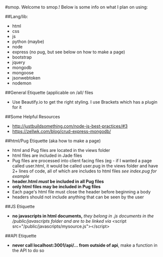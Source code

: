 #smop. 
Welcome to smop.! Below is some info on what I plan on using:

##Lang/lib:
* html
* css
* js
* python (maybe)
* node
* express (no pug, but see below on how to make a page)
* bootstrap
* jquery
* mongodb
* mongoose
* jsonwebtoken
* nodemon

##General Etiquette (applicable on /all/ files
* Use Beautify.io to get the right styling. I use Brackets which has a plugin for it

##Some Helpful Resources 
* http://justbuildsomething.com/node-js-best-practices/#3
* https://zellwk.com/blog/crud-express-mongodb/

##html/Pug Etiquette (aka how to make a page)
* html and Pug files are located in the views folder
* html files are included in Jade files
* Pug files are processed into client facing files (eg - if I wanted a page called user.html, it would be called user.pug in the views folder and have 2+ lines of code, all of which are includes to html files *see index.pug for example*
* **header.html *must* be included in all Pug files**
* **only html files may be included in Pug files**
* Each page's html file must close the header before beginning a body
* headers should not include anything that can be seen by the user

##JS Etiquette
* **no javascripts in html documents,** *they belong in .js documents in the /public/javascripts folder and are to be linked via* \<script src="/public/javascripts/mysource.js">\</script>

##API Etiquette 
* **never call localhost:3001/api/... from outside of api**, make a function in the API to do so
